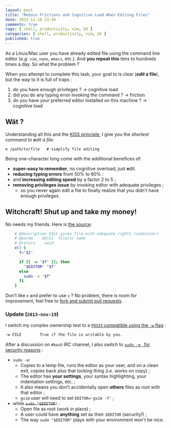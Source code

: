 ```yaml
---
layout: post
title: "Reduce Frictions and Cognitive Load When Editing Files"
date: 2013-11-16 23:34
comments: true
tags: [ shell, productivity, vim, UX ]
categories: [ shell, productivity, vim, UX ]
published: true
---
```


As a Linux/Mac user you have already edited file using the command line editor (_e.g._ `vim`, `nano`, `emacs`, etc.). And **you repeat this** tens to hundreds times a day. So what the problem ?

When you attempt to complete this task, your goal to is clear (**_edit_ a file**), but the way to it is full of traps :

1. do you have enough privileges ? → cognitive load
2. did you do any typing error invoking the command ? → friction
3. do you have your preferred editor installed on this machine ? → cognitive load

## Wät ?

Understanding all this and the [KISS principle](http://en.wikipedia.org/wiki/KISS_principle), I give you the _shortest command to **e**dit a file_:

    e /path/to/file   # simplify file editing

Being one-character long come with the additional benefices of:

* **super-easy to remember**, no cognitive overload, just **e**dit.
* **reducing typing errors** from 50% to 80% :
    <!-- * `emacs`: 80%, `nano`: 75%, `vim`: 66%, `vi`: 50%. -->
* and **increasing editing speed** by a factor 2 to 5 ;
    <!-- * `emacs`: 5×, `nano`: 4× `vim`: 3×, `vi`: 2×. -->
* **removing privileges issue** by invoking editor with adequate privileges ;
    * so you never again edit a file to finally realize that you didn't have enough privileges.

## Witchcraft! Shut up and take my money!

No needs my friends. Here is [the source](https://github.com/edouard-lopez/dotfiles/blob/master/.merc):

```bash
    # @description Edit given file with adequate rights (sudo/user)
    # @param    $@|$1  file(s) name
    # @return    void
    e() {
      f="$1"

      if [[ -w "$f" ]]; then
        "$EDITOR" "$f"
      else
        sudo -e "$f"
      fi
    }
```

Don't like `e` and prefer to use `v` ?
No problem, there is room for improvement, feel free to [fork and submit pull requests](https://github.com/edouard-lopez/dotfiles/fork).

### Update (`2013-nov-19`)

I switch my complex ownership test to a [`POSIX` compatible using the `-w` flag](http://pubs.opengroup.org/onlinepubs/9699919799/utilities/test.html#tag_20_128_04) :
```bash
-w FILE        True if the file is writable by you.
```
After a discussion on `#bash` IRC channel, I also switch to [`sudo -e ` for security reasons](http://linuxcommand.org/man_pages/sudoedit8.html) :

* `sudo -e`:
    * Copies to a temp file, runs the editor as your user, and on a clean exit, copies back plus that locking thing (_i.e._ works on copy) ;
    * The editor has **your settings**, your syntax highlighting, your indentation settings, etc. ;
    * It also means you don't accidentally open **others** files as root with that editor ;
    * `gvim` user will need to set `EDITOR='gvim -f'` ;
* while <del>`sudo "$EDITOR"`</del> :
    * Open file as root (work in place) ;
    * A user could have **anything** set as their `$EDITOR` (security!) ;
    * The way `sudo "$EDITOR"` plays with your environment won't be nice.
